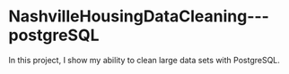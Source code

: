 # NashvilleHousingDataCleaning---postgreSQL
In this project, I show my ability to clean large data sets with PostgreSQL.
